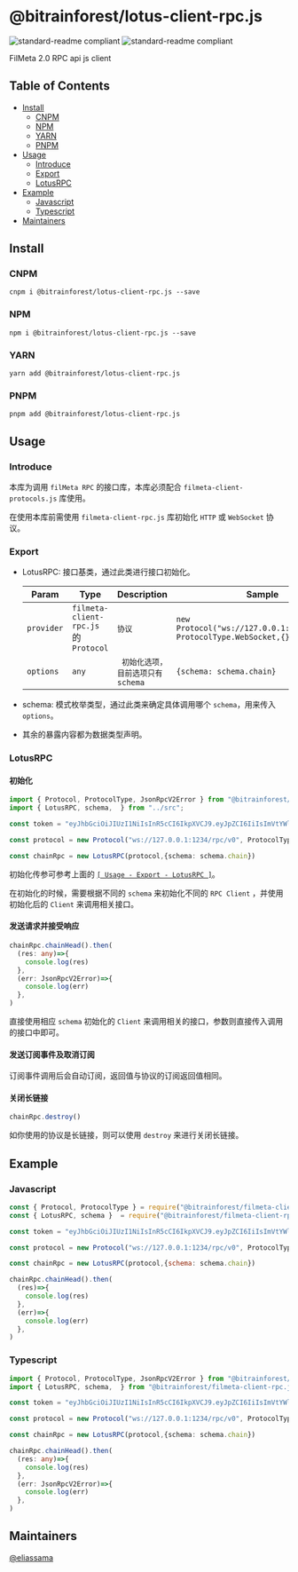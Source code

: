 # @bitrainforest/lotus-client-rpc.js

![standard-readme compliant](https://img.shields.io/badge/js--lotus--client--rpc-fork-yellow.svg?style=flat-square)
![standard-readme compliant](https://img.shields.io/badge/typescript-v4.5.2-green.svg?style=flat-square)


FilMeta 2.0 RPC api js client

## Table of Contents

- [Install](#install)
  - [CNPM](#cnpm)
  - [NPM](#npm)
  - [YARN](#yarn)
  - [PNPM](#pnpm)
- [Usage](#usage)
  - [Introduce](#introduce)
  - [Export](#export)
  - [LotusRPC](#lotusrpc)
- [Example](#example)
  - [Javascript](#javascript)
  - [Typescript](#typescript)
- [Maintainers](#maintainers)

## Install

### CNPM

```
cnpm i @bitrainforest/lotus-client-rpc.js --save
```

### NPM

```
npm i @bitrainforest/lotus-client-rpc.js --save
```

### YARN

```
yarn add @bitrainforest/lotus-client-rpc.js
```

### PNPM

```
pnpm add @bitrainforest/lotus-client-rpc.js
```

## Usage

### Introduce

本库为调用 `filMeta RPC` 的接口库，本库必须配合 `filmeta-client-protocols.js` 库使用。

在使用本库前需使用 `filmeta-client-rpc.js` 库初始化 `HTTP` 或 `WebSocket` 协议。



### Export

+ LotusRPC: 接口基类，通过此类进行接口初始化。

  | Param      | Type                                  | Description                        | Sample                                                       |
  | ---------- | ------------------------------------- | ---------------------------------- | ------------------------------------------------------------ |
  | `provider` | `filmeta-client-rpc.js` 的 `Protocol` | `协议`                             | `new Protocol("ws://127.0.0.1:1234/rpc/v0", ProtocolType.WebSocket,{})` |
  | `options`  | `any`                                 | ` 初始化选项，目前选项只有 schema` | `{schema: schema.chain}`                                     |

  

+ schema: 模式枚举类型，通过此类来确定具体调用哪个 `schema`，用来传入 `options`。

+ 其余的暴露内容都为数据类型声明。



### LotusRPC

#### 初始化

```typescript
import { Protocol, ProtocolType, JsonRpcV2Error } from "@bitrainforest/filmeta-client-protocols.js";
import { LotusRPC, schema,  } from "../src";

const token = "eyJhbGciOiJIUzI1NiIsInR5cCI6IkpXVCJ9.eyJpZCI6IiIsImVtYWlsIjoiIiwicGVybWlzc2lvbnMiOlsicmVhZCIsIndyaXRlIiwiY2x1c3RlciIsInNpZ24iLCJhZG1pbiJdLCJleHBpcmVkX2F0IjoiMDAwMS0wMS0wMVQwMDowMDowMFoifQ.1GojU4WIhgQamPmwGA7szeHcJWlWYP5PE8BV-KdnW1Y"

const protocol = new Protocol("ws://127.0.0.1:1234/rpc/v0", ProtocolType.WebSocket,{auth: {token}})

const chainRpc = new LotusRPC(protocol,{schema: schema.chain})
```

初始化传参可参考上面的 [`[ Usage - Export - LotusRPC ]`](#export)。

在初始化的时候，需要根据不同的 `schema` 来初始化不同的 `RPC Client` ，并使用初始化后的 `Client` 来调用相关接口。



#### 发送请求并接受响应

```typescript
chainRpc.chainHead().then(
  (res: any)=>{
    console.log(res)
  },
  (err: JsonRpcV2Error)=>{
    console.log(err)
  },
)
```

直接使用相应 `schema` 初始化的 `Client` 来调用相关的接口，参数则直接传入调用的接口中即可。



#### 发送订阅事件及取消订阅

订阅事件调用后会自动订阅，返回值与协议的订阅返回值相同。



#### 关闭长链接

```typescript
chainRpc.destroy()
```

如你使用的协议是长链接，则可以使用 `destroy` 来进行关闭长链接。



## Example

### Javascript

```javascript
const { Protocol, ProtocolType } = require("@bitrainforest/filmeta-client-protocols.js") ;
const { LotusRPC, schema }  = require("@bitrainforest/filmeta-client-rpc.js");

const token = "eyJhbGciOiJIUzI1NiIsInR5cCI6IkpXVCJ9.eyJpZCI6IiIsImVtYWlsIjoiIiwicGVybWlzc2lvbnMiOlsicmVhZCIsIndyaXRlIiwiY2x1c3RlciIsInNpZ24iLCJhZG1pbiJdLCJleHBpcmVkX2F0IjoiMDAwMS0wMS0wMVQwMDowMDowMFoifQ.1GojU4WIhgQamPmwGA7szeHcJWlWYP5PE8BV-KdnW1Y"

const protocol = new Protocol("ws://127.0.0.1:1234/rpc/v0", ProtocolType.WebSocket,{auth: {token}})

const chainRpc = new LotusRPC(protocol,{schema: schema.chain})

chainRpc.chainHead().then(
  (res)=>{
    console.log(res)
  },
  (err)=>{
    console.log(err)
  },
)
```

### Typescript

```typescript
import { Protocol, ProtocolType, JsonRpcV2Error } from "@bitrainforest/filmeta-client-protocols.js";
import { LotusRPC, schema,  } from "@bitrainforest/filmeta-client-rpc.js";

const token = "eyJhbGciOiJIUzI1NiIsInR5cCI6IkpXVCJ9.eyJpZCI6IiIsImVtYWlsIjoiIiwicGVybWlzc2lvbnMiOlsicmVhZCIsIndyaXRlIiwiY2x1c3RlciIsInNpZ24iLCJhZG1pbiJdLCJleHBpcmVkX2F0IjoiMDAwMS0wMS0wMVQwMDowMDowMFoifQ.1GojU4WIhgQamPmwGA7szeHcJWlWYP5PE8BV-KdnW1Y"

const protocol = new Protocol("ws://127.0.0.1:1234/rpc/v0", ProtocolType.WebSocket,{auth: {token}})

const chainRpc = new LotusRPC(protocol,{schema: schema.chain})

chainRpc.chainHead().then(
  (res: any)=>{
    console.log(res)
  },
  (err: JsonRpcV2Error)=>{
    console.log(err)
  },
)
```

## Maintainers

[@eliassama](https://github.com/eliassama)
